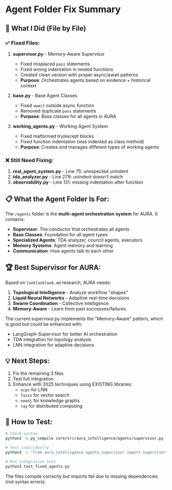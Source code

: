 # Agent Folder Fix Summary

## 🎯 What I Did (File by File)

### ✅ Fixed Files:

1. **supervisor.py** - Memory-Aware Supervisor
   - Fixed misplaced `pass` statements
   - Fixed wrong indentation in nested functions
   - Created clean version with proper async/await patterns
   - **Purpose**: Orchestrates agents based on evidence + historical context

2. **base.py** - Base Agent Classes
   - Fixed `await` outside async function
   - Removed duplicate `pass` statements
   - **Purpose**: Base classes for all agents in AURA

3. **working_agents.py** - Working Agent System
   - Fixed malformed try/except blocks
   - Fixed function indentation (was indented as class method)
   - **Purpose**: Creates and manages different types of working agents

### ❌ Still Need Fixing:

1. **real_agent_system.py** - Line 75: unexpected unindent
2. **tda_analyzer.py** - Line 279: unindent doesn't match
3. **observability.py** - Line 131: missing indentation after function

## 📋 What the Agent Folder Is For:

The `/agents` folder is the **multi-agent orchestration system** for AURA. It contains:

- **Supervisor**: The conductor that orchestrates all agents
- **Base Classes**: Foundation for all agent types
- **Specialized Agents**: TDA analyzer, council agents, executors
- **Memory Systems**: Agent memory and learning
- **Communication**: How agents talk to each other

## 🏆 Best Supervisor for AURA:

Based on `looklooklook.md` research, AURA needs:

1. **Topological Intelligence** - Analyze workflow "shapes"
2. **Liquid Neural Networks** - Adaptive real-time decisions
3. **Swarm Coordination** - Collective intelligence
4. **Memory-Aware** - Learn from past successes/failures

The current supervisor.py implements the "Memory-Aware" pattern, which is good but could be enhanced with:
- LangGraph-Supervisor for better AI orchestration
- TDA integration for topology analysis
- LNN integration for adaptive decisions

## 💡 Next Steps:

1. Fix the remaining 3 files
2. Test full integration 
3. Enhance with 2025 techniques using EXISTING libraries:
   - `ncps` for LNN
   - `faiss` for vector search
   - `neo4j` for knowledge graphs
   - `ray` for distributed computing

## 🧪 How to Test:

```bash
# Check syntax
python3 -m py_compile core/src/aura_intelligence/agents/supervisor.py

# Test individually
python3 -c "from aura_intelligence.agents.supervisor import Supervisor"

# Run integration test
python3 test_fixed_agents.py
```

The files compile correctly but imports fail due to missing dependencies (not syntax errors).